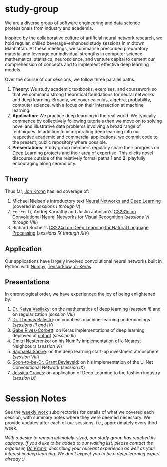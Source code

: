 # study-group

We are a diverse group of software engineering and data science professionals from industry and academia. 

Inspired by the [collaborative culture of artificial neural network research](https://www.untapt.com/industry/2016/08/02/deep-learning-study-group/), we hold regular, chilled beverage-enhanced study sessions in midtown Manhattan. At these meetings, we summarise prescribed preparatory material and leverage our individual strengths in computer science, mathematics, statistics, neuroscience, and venture capital to cement our comprehension of concepts and to implement effective deep learning models. 

Over the course of our sessions, we follow three parallel paths: 

1. **Theory**: We study academic textbooks, exercises, and coursework so that we command strong theoretical foundations for neural networks and deep learning. Broadly, we cover calculus, algebra, probability, computer science, with a focus on their intersection at machine learning. 
2. **Application**: We practice deep learning in the real world. We typically commence by collectively following tutorials then we move on to solving novel and illustrative data problems involving a broad range of techniques. In addition to incorporating deep learning into our respective academic and commercial applications, we commit code to the present, public repository where possible. 
3. **Presentations**: Study group members regularly share their progress on Deep Learning projects and their area of expertise. This elicits novel discourse outside of the relatively formal paths **1** and **2**, playfully encouraging along serendipity. 

## Theory

Thus far, [Jon Krohn](https://www.jonkrohn.com/) has led coverage of: 

1. Michael Nielsen's introductory text [Neural Networks and Deep Learning](http://neuralnetworksanddeeplearning.com/) (covered in *sessions I through V*)
2. Fei-Fei Li, Andrej Karpathy and Justin Johnson's [CS231n on Convolutional Neural Networks for Visual Recognition](http://cs231n.github.io/) (*sessions VI through VIII*)
3. Richard Socher's [CS224d on Deep Learning for Natural Language Processing](https://cs224d.stanford.edu/) (*sessions IX through XIV*)


## Application

Our applications have largely involved convolutional neural networks built in Python with [Numpy](https://github.com/the-deep-learners/study-group/tree/master/nn-from-scratch), [TensorFlow, or Keras](https://insights.untapt.com/fundamental-deep-learning-code-in-tflearn-keras-theano-and-tensorflow-66be10a03227). 


## Presentations

In chronological order, we have experienced the joy of being enlightened by: 

1. [Dr. Katya Vasilaky](https://kathrynthegreat.github.io/): on the mathematics of deep learning (*session II*) and on regularization (*session VIII*)
2. [Dr. Thomas Balestri](https://www.linkedin.com/in/thomasbalestri): on countless machine-learning underpinnings (*sessions III and IV*)
3. [Gabe Rives-Corbett](https://www.linkedin.com/in/grivescorbett): on Keras implementations of deep learning deployed at [untapt](https://www.untapt.com/) (*session III*)
2. [Dmitri Nesterenko](https://github.com/dmitrinesterenko): on his NumPy implementation of k-Nearest Neighbours (*session VI*)
3. [Raphaela Sapire](https://www.linkedin.com/in/raphaelasapire): on the deep learning start-up investment atmosphere (*session VIII*)
3. [Soon-to-be-Dr. Grant Beyleveld](https://grantbeyleveld.wordpress.com/): on his implementation of the U-Net Convolutional Network (*session IX*)
3. [Jessica Graves](https://sefleuria.tumblr.com/): on application of Deep Learning to the fashion industry (*session IX*)


# Session Notes

See the [weekly work](https://github.com/the-deep-learners/study-group/tree/master/weekly-work) subdirectories for details of what we covered each session, with summary notes where they were deemed necessary. We provide updates after each of our sessions, i.e., approximately every third week. 


*With a desire to remain intimately-sized, our study group has reached its capacity. If you'd like to be added to our waiting list, please contact the organiser, [Dr. Krohn](https://www.jonkrohn.com/contact/), describing your relevant experience as well as your interest in deep learning. We don't expect you to be a deep learning expert already :)*
